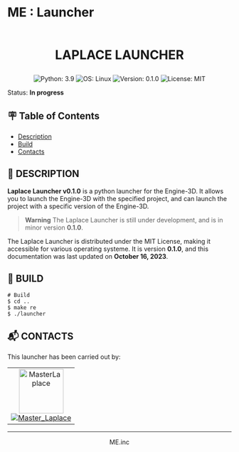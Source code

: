 # ME : Launcher<br><br><p align="center">LAPLACE LAUNCHER</p>

<p align="center">
  <a>
    <img src="https://img.shields.io/badge/Python-3.9-blue?style=for-the-badge" alt="Python: 3.9">
  </a><a>
    <img src="https://img.shields.io/badge/OS-Linux-blue?style=for-the-badge" alt="OS: Linux">
  </a><a>
    <img src="https://img.shields.io/badge/Version-0.1.0-blue?style=for-the-badge" alt="Version: 0.1.0">
  </a><a>
    <img src="https://img.shields.io/badge/License-MIT-blue?style=for-the-badge" alt="License: MIT">
  </a>
</p>

Status: **In progress**


## :placard: Table of Contents
- [Description](#description)
- [Build](#build)
- [Contacts](#contacts)


<div id='description'/>

## :pencil: **DESCRIPTION**

**Laplace Launcher v0.1.0** is a python launcher for the Engine-3D. It allows you to launch the Engine-3D with the specified project, and can launch the project with a specific version of the Engine-3D.

> **Warning**
> The Laplace Launcher is still under development, and is in minor version **0.1.0**.

The Laplace Launcher is distributed under the MIT License, making it accessible for various operating systeme. It is version **0.1.0**, and this documentation was last updated on **October 16, 2023**.


<div id='build'/>

## :truck: **BUILD**

```shell
# Build
$ cd ..
$ make re
$ ./launcher
```

<div id='contacts'/>

## :mailbox_with_mail: **CONTACTS**

This launcher has been carried out by:

<table align="center">
    <tbody>
        <tr>
            <td align="center"><a href="https://github.com/MasterLaplace/"><img src="https://avatars.githubusercontent.com/MasterLaplace?v=4?s=100" width="100px;" alt="MasterLaplace"/><br/><a href="https://github.com/MasterLaplace/"><img src="https://img.shields.io/github/followers/MasterLaplace?label=Master_Laplace&style=social" alt="Master_Laplace"/></a></td>
        </tr>
    </tbody>
</table>

---
<p align="center">ME.inc</p>
